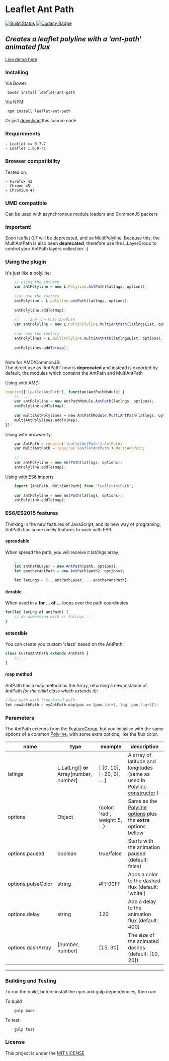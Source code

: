 # Leaflet Ant Path
[![Build Status](https://travis-ci.org/rubenspgcavalcante/leaflet-ant-path.svg?branch=master)](https://travis-ci.org/rubenspgcavalcante/leaflet-ant-path) [![Codacy Badge](https://api.codacy.com/project/badge/Grade/ca1062428b51428b8204e9044d4fdc3b)](https://www.codacy.com/app/rubenspgcavalcante/leaflet-ant-path?utm_source=github.com&amp;utm_medium=referral&amp;utm_content=rubenspgcavalcante/leaflet-ant-path&amp;utm_campaign=Badge_Grade)

## *Creates a leaflet polyline with a 'ant-path' animated flux*
[Live demo here](http://rubenspgcavalcante.github.io/leaflet-ant-path)

### Installing
Via Bower:
```
 bower install leaflet-ant-path
```

Via NPM:
```
 npm install leaflet-ant-path
```

Or just [download](https://github.com/rubenspgcavalcante/leaflet-ant-path-bower/archive/master.zip) this source code


### Requirements
    
    - Leaflet >= 0.7.7
    - Leaflet 1.0.0-rc
    
### Browser compatibility
Tested on:

    - Firefox 43
    - Chrome 45
    - Chromium 47

### UMD compatible
Can be used with asynchronous module loaders and CommonJS packers
    
### Important!
Soon leaflet 0.7 will be deprecated, and so MultiPolyline. Because this, the MultiAntPath is
also been **deprecated**, therefore use the L.LayerGroup to control your AntPath layers collection. :)
    
### Using the plugin
It's just like a polyline:  

``` javascript
    // Using the AntPath
    var antPolyline = new L.Polyline.AntPath(latlngs, options);
    
    //or use the factory
    antPolyline = L.polyline.antPath(latlngs, options);
    
    antPolyline.addTo(map);
    
    // ... And the MultiAntPath
    var antPolyline = new L.MultiPolyline.MultiAntPath(latlngsList, options);
    
    //or use the factory
    antPolylines = L.multiPolyline.multiAntPath(latlngsList, options);
    
    antPolylines.addTo(map);
    
```

Note for AMD/CommonJS:  
The direct use as 'AntPath' now is **deprecated** and instead is exported by default, the modules which contains the AntPath and MultiAntPath

Using with AMD:  

``` javascript
require(['leafletAntPath'], function(AntPathModule) {
    // ...
    var antPolyline = new AntPathModule.AntPath(latlngs, options);
    antPolyline.addTo(map);
    
    var multiAntPolylines = new AntPathModule.MultiAntPath(latlngs, options);
    multiAntPolylines.addTo(map);
});
```

Using with browserify:

``` javascript
    var AntPath = require('leafletAntPath').AntPath;
    var MultiAntPath = require('leafletAntPath').MultiAntPath;
    
    // ...
    var antPolyline = new AntPath(latlngs, options);
    antPolyline.addTo(map);
```

Using with ES6 imports
``` javascript
    import {AntPath, MultiAntPath} from 'leafletAntPath';
    
    var antPolyline = new AntPath(latlngs, options);
    antPolyline.addTo(map);
```

### ES6/ES2015 features
Thinking in the new features of JavaScript, and its new way of programing,
AntPath has some nicely features to work with ES6.

#### spreadable
When spread the path, you will receive it lat/lngs array;
```javascript
    ...
    let antPathLayer = new AntPath(path, options);
    let anotherAntPath = new AntPath(path2, options);
    
    let latLngs = [...antPathLayer, ...anotherAntPath];
```

#### iterable
When used in a **for ... of ...** loops over the path coordinates
```javascript
for(let latLng of antPath) {
    // do something with it latLngs ...
}
```

#### extensible
You can create you custom 'class' based on the AntPath:
```javascript
class CustomAntPath extends AntPath {
    //...
}
```

#### map method
AntPath has a map method as the Array, returning a new instance of 
AntPath *(or the child class which extends it)*:
```javascript
//New path with translated path
let newAnthPath = myAntPath.map(pos => [pos.lat+1, lng: pos.lng+1]);
```

### Parameters
The AntPath extends from the [FeatureGroup](http://leafletjs.com/reference.html#featuregroup), but you initialise with
the same options of a common [Polyline]((http://leafletjs.com/reference.html#polyline)), with some extra options, like the flux color.  

| name | type | example | description |
|------|------|---------| ------------|
|latlngs| L.LatLng[] **or** Array\[number, number\]  | \[ \[0, 10\], \[-20, 0\], ... \] | A array of latitude and longitudes (same as used in [Polyline constructor](http://leafletjs.com/reference.html#polyline) )
|options| Object  | {color: 'red', weight: 5, ...}  | Same as the [Polyline options](http://leafletjs.com/reference.html#polyline-options) plus the **extra** options bellow
|options.paused| boolean | true/false | Starts with the animation paused (default: false)
|options.pulseColor| string | #FF00FF | Adds a color to the dashed flux (default: 'white')
|options.delay | string | 120 | Add a delay to the animation flux (default: 400)
|options.dashArray| [number, number] | [15, 30] |The size of the animated dashes (default: [10, 20])

---

### Building and Testing
To run the build, before install the npm and gulp dependencies, then run:

To build
```
    gulp pack
```

To test:
```
    gulp test
```

### License

This project is under the [MIT LICENSE](http://opensource.org/licenses/MIT)
